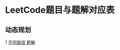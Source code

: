 # LeetCode题目与题解对应表
## 动态规划
1 [不同路径](https://leetcode.cn/problems/unique-paths/)    [题解](https://github.com/Lp700750/LeetCode/blob/master/LeetCode/62.md)
